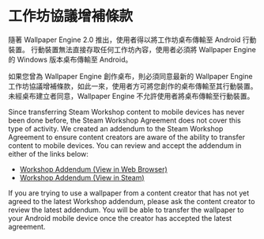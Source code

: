 # 工作坊協議增補條款

隨著 Wallpaper Engine 2.0 推出，使用者得以將工作坊桌布傳輸至 Android 行動裝置。 行動裝置無法直接存取任何工作坊內容，使用者必須將 Wallpaper Engine 的 Windows 版本桌布傳輸至 Android。

如果您曾為 Wallpaper Engine 創作桌布，則必須同意最新的 Wallpaper Engine 工作坊協議增補條款，如此一來，使用者方可將您創作的桌布傳輸至其行動裝置。 未經桌布建立者同意，Wallpaper Engine 不允許使用者將桌布傳輸至行動裝置。

Since transferring Steam Workshop content to mobile devices has never been done before, the Steam Workshop Agreement does not cover this type of activity. We created an addendum to the Steam Workshop Agreement to ensure content creators are aware of the ability to transfer content to mobile devices. You can review and accept the addendum in either of the links below:

* [Workshop Addendum (View in Web Browser)](https://store.steampowered.com/workshopeula/431960/)
* <a href="steam://url/WorkshopEula/431960/">Workshop Addendum (View in Steam)</a>

If you are trying to use a wallpaper from a content creator that has not yet agreed to the latest Workshop addendum, please ask the content creator to review the latest addendum. You will be able to transfer the wallpaper to your Android mobile device once the creator has accepted the latest agreement.